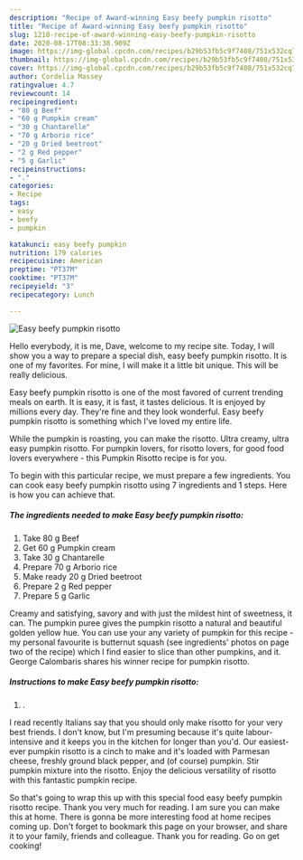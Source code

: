 ```yaml
---
description: "Recipe of Award-winning Easy beefy pumpkin risotto"
title: "Recipe of Award-winning Easy beefy pumpkin risotto"
slug: 1210-recipe-of-award-winning-easy-beefy-pumpkin-risotto
date: 2020-08-17T08:33:38.909Z
image: https://img-global.cpcdn.com/recipes/b29b53fb5c9f7408/751x532cq70/easy-beefy-pumpkin-risotto-recipe-main-photo.jpg
thumbnail: https://img-global.cpcdn.com/recipes/b29b53fb5c9f7408/751x532cq70/easy-beefy-pumpkin-risotto-recipe-main-photo.jpg
cover: https://img-global.cpcdn.com/recipes/b29b53fb5c9f7408/751x532cq70/easy-beefy-pumpkin-risotto-recipe-main-photo.jpg
author: Cordelia Massey
ratingvalue: 4.7
reviewcount: 14
recipeingredient:
- "80 g Beef"
- "60 g Pumpkin cream"
- "30 g Chantarelle"
- "70 g Arborio rice"
- "20 g Dried beetroot"
- "2 g Red pepper"
- "5 g Garlic"
recipeinstructions:
- "."
categories:
- Recipe
tags:
- easy
- beefy
- pumpkin

katakunci: easy beefy pumpkin 
nutrition: 179 calories
recipecuisine: American
preptime: "PT37M"
cooktime: "PT37M"
recipeyield: "3"
recipecategory: Lunch

---
```



![Easy beefy pumpkin risotto](https://img-global.cpcdn.com/recipes/b29b53fb5c9f7408/751x532cq70/easy-beefy-pumpkin-risotto-recipe-main-photo.jpg)

Hello everybody, it is me, Dave, welcome to my recipe site. Today, I will show you a way to prepare a special dish, easy beefy pumpkin risotto. It is one of my favorites. For mine, I will make it a little bit unique. This will be really delicious.

Easy beefy pumpkin risotto is one of the most favored of current trending meals on earth. It is easy, it is fast, it tastes delicious. It is enjoyed by millions every day. They're fine and they look wonderful. Easy beefy pumpkin risotto is something which I've loved my entire life.

While the pumpkin is roasting, you can make the risotto. Ultra creamy, ultra easy pumpkin risotto. For pumpkin lovers, for risotto lovers, for good food lovers everywhere - this Pumpkin Risotto recipe is for you.


To begin with this particular recipe, we must prepare a few ingredients. You can cook easy beefy pumpkin risotto using 7 ingredients and 1 steps. Here is how you can achieve that.

<!--inarticleads1-->

##### The ingredients needed to make Easy beefy pumpkin risotto:

1. Take 80 g Beef
1. Get 60 g Pumpkin cream
1. Take 30 g Chantarelle
1. Prepare 70 g Arborio rice
1. Make ready 20 g Dried beetroot
1. Prepare 2 g Red pepper
1. Prepare 5 g Garlic


Creamy and satisfying, savory and with just the mildest hint of sweetness, it can. The pumpkin puree gives the pumpkin risotto a natural and beautiful golden yellow hue. You can use your any variety of pumpkin for this recipe - my personal favourite is butternut squash (see ingredients&#39; photos on page two of the recipe) which I find easier to slice than other pumpkins, and it. George Calombaris shares his winner recipe for pumpkin risotto. 

<!--inarticleads2-->

##### Instructions to make Easy beefy pumpkin risotto:

1. .


I read recently Italians say that you should only make risotto for your very best friends. I don&#39;t know, but I&#39;m presuming because it&#39;s quite labour-intensive and it keeps you in the kitchen for longer than you&#39;d. Our easiest-ever pumpkin risotto is a cinch to make and it&#39;s loaded with Parmesan cheese, freshly ground black pepper, and (of course) pumpkin. Stir pumpkin mixture into the risotto. Enjoy the delicious versatility of risotto with this fantastic pumpkin recipe. 

So that's going to wrap this up with this special food easy beefy pumpkin risotto recipe. Thank you very much for reading. I am sure you can make this at home. There is gonna be more interesting food at home recipes coming up. Don't forget to bookmark this page on your browser, and share it to your family, friends and colleague. Thank you for reading. Go on get cooking!
